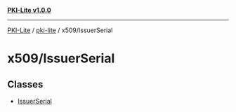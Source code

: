 [**PKI-Lite v1.0.0**](../../../README.md)

---

[PKI-Lite](../../../README.md) / [pki-lite](../../README.md) / x509/IssuerSerial

# x509/IssuerSerial

## Classes

- [IssuerSerial](classes/IssuerSerial.md)
